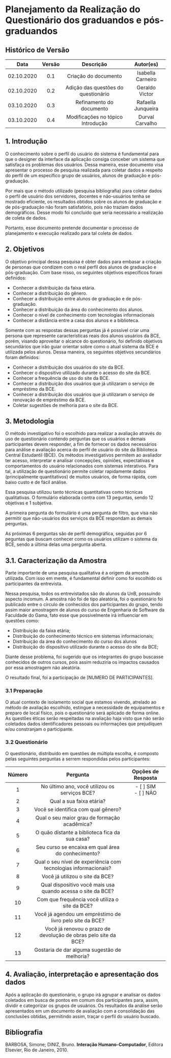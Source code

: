 # Planejamento da Realização do Questionário dos graduandos e pós-graduandos

## Histórico de Versão
| Data       | Versão | Descrição                           | Autor(es)          |
|:----------:|:------:|:-----------------------------------:|:------------------:|
| 02.10.2020 | 0.1    | Criação do documento                | Isabella Carneiro  |
| 02.10.2020 | 0.2    | Adição das questões do questionário | Geraldo Victor     |
| 03.10.2020 | 0.3    | Refinamento do documento            | Rafaella Junqueira |
| 03.10.2020 | 0.4    | Modificações no tópico Introdução   | Durval Carvalho |


<!-- INTRODUÇÃO SOBRE O PROPÓSITO DESSE DOCUMENTO -->
## 1. Introdução

O conhecimento sobre o perfil do usuário do sistema é fundamental para que o designer da interface da aplicação consiga conceber um sistema que satisfaça os problemas dos usuários. Dessa maneira, esse documento visa apresentar o processo de pesquisa realizada para coletar dados a respeito do perfil de um específico grupo de usuários, alunos de graduação e pós-graduação.

Por mais que o método utilizado (pesquisa bibliografia) para coletar dados o perfil de usuário dos servidores, docentes e não-usuários tenha se mostrado eficiente, os resultados obtidos sobre os alunos de graduação e de pós-graduação não foram satisfatório, pois não traziam dados demográficos. Desse modo foi concluido que seria necessário a realização de coleta de dados.

Portanto, esse documento pretende documentar o processo de planejamento e execução realizado para tal coleta de dados.

<!-- ESSA INFORMAÇÃO JÁ ESTÁ NO DOCUMENTO DE PERFIL DE USUÁRIO
A análise a respeito do perfil de usuário é uma descrição das características dos usuários cujos objetivos devem ser apoiados pelo sistema sendo avaliado, a fim de coletar dados a agregar os valores em grupos e faixas na qual os usuários se encaixam. Uma vez determinadas essas faixas de valores, é possível categorizar grupos de usuários de acordo com as características semelhantes que apresentam. Este documento descreve o que será avaliado, quais os dados serão coletados e produzidos, além de descrever o método de avaliação utilizado.  
-->

## 2. Objetivos

O objetivo principal dessa pesquisa é obter dados para embasar a criação de personas que condizem com o real perfil dos alunos de graduação e pós-graduação. Com base nisso, os seguintes objetivos específicos foram definidos:
- Conhecer a distribuição da faixa etária.
- Conhecer a distribuição do gênero.
- Conhecer a distribuição entre alunos de graduação e de pós-graduação.
- Conhecer a distribuição da área do conhecimento dos alunos.
- Conhecer o nível de conhecimento com tecnologias informacionais
- Conhecer a distância entre a casa dos alunos e a biblioteca.

Somente com as respostas dessas perguntas já é possível criar uma persona que represente características reais dos alunos usuários da BCE, porém, visando aproveitar o alcance do questionário, foi definido objetivos secundários que irão guiar orientar sobre como o atual sistema da BCE é utilizada pelos alunos. Dessa maneira, os seguintes objetivos secundários foram definidos:
- Conhecer a distribuição dos usuários do site da BCE.
- Conhecer o dispositivo utilizado durante o acesso do site da BCE.
- Conhecer a frequência de uso do site da BCE.
- Conhecer a distribuição dos usuários que já utilizaram o serviço de empréstimo da BCE.
- Conhecer a distribuição dos usuários que já utilizaram o serviço de renovação de empréstimo da BCE.
- Coletar sugestões de melhoria para o site da BCE.

<!-- Eu adaptei esse texto para ficar no formato de pesquisa científica (objetivos gerais, e listagem)

O intuito da avaliação que será realizada é coletar dados a respeito das características demográficas básicas, detalhes sobre o grau de experiência dos usuários com tecnologia e frequência de uso do sistema, em específico, as funcionalidades relativas aos objetivos definidos no escopo deste projeto. Este planejamento da avaliação acerca do perfil dos usuários utilizadores do sistema da BCE é de extrema importância para o projeto, pois facilitam a criação de personas,  visto que as melhorias propostas serão baseadas no perfil do usuário definido. 
-->

## 3. Metodologia

O método investigativo foi o escolhido para realizar a avaliação através do uso de questionário contendo perguntas que os usuários e demais participantes devem responder, a fim de fornecer os dados necessários para análise e avaliação acerca do perfil de usuário do site da Biblioteca Central Estudantil (BCE). Os métodos investigativos permitem ao avaliador ter acesso, interpretar e analisar concepções, opiniões, expectativas e comportamentos do usuário relacionados com sistemas interativos. Para tal, a utilização de questionário permite coletar rapidamente dados (principalmente quantitativos) de muitos usuários, de forma rápida, com baixo custo e de fácil análise.

Essa pesquisa utilizou tanto técnicas quantitativas como técnicas qualitativas. O formulário elaborada contra com 13 peguntas, sendo 12 objetivas e 1 subjetiva. 

A primeira pergunta do formulário é uma pergunta de filtro, que visa não permitir que não-usuários dos serviços da BCE respondam as demais perguntas. 

As próximas 6 perguntas são de perfil demográfica, seguidas por 6 peguntas que buscam conhecer como os usuários utilizam o sistema da BCE, sendo a última delas uma pergunta aberta.



## 3.1. Caracterização da Amostra

Parte importante de uma pesquisa qualitativa é a origem da amostra utilizada. Com isso em mente, é fundamental definir como foi escolhido os participantes da entrevista.

Nessa pesquisa, todos os entrevistados são do alunos da UnB, possuindo aspecto incomum. A amostra não foi de tipo aleatória, foi o questionário foi publicado entre o círculo de conhecidos dos participantes do grupo, tendo assim maior amostragem de alunos do curso de Engenharia de Software da Faculdade do Gama, fato esse que possivelmente irá influenciar em questões como:
- Distribuição da faixa etária;
- Distribuição do conhecimento técnico em sistemas informacionais;
- Distribuição da área do conhecimento do curso dos alunos
- Distribuição do dispositivo utilizado durante o acesso do site da BCE;

Diante desse problema, foi sugerido que os integrantes do grupo buscasse conhecidos de outros cursos, pois assim reduziria os impactos causados por essa amostragem não aleatória.

O resultado final, foi a participação de [NUMERO DE PARTICIPANTES].

### 3.1 Preparação

O atual contexto de isolamento social que estamos vivendo, atrelado ao método de avaliação escolhido, estingue a necessidade de equipamentos e preparo de local físico, pois o questionário será aplicado de forma online. As questões éticas serão respeitadas na avaliação haja visto que não serão coletados dados identificadores pessoais ou informações que prejudiquen e/ou constranjam o participante.

### 3.2 Questionário

O questionário, distribuído em questões de múltipla escolha, é composto pelas seguintes perguntas a serrem respondidas pelos participantes:
  
| Número | Pergunta                                                             | Opções de Resposta |
| :----: | :------------------------------------------------------------------: | :----------------: |
| 1      | No último ano, você utilizou os serviços BCE?                        | - [ ] SIM <br> - [ ] NÃO |
| 2      | Qual a sua faixa etária?                                             |
| 3      | Você se identifica com qual gênero?                                  |
| 4      | Qual o seu maior grau de formação acadêmica?                         |
| 5      | O quão distante a biblioteca fica da sua casa?                       |
| 6      | Seu curso se encaixa em qual área do conhecimento?                   |
| 7      | Qual o seu nível de experiência com tecnologias informacionais?      |
| 8      | Você já utilizou o site da BCE?                                      |
| 9      | Qual dispositivo você mais usa quando acessa o site da BCE?          |
| 10     | Com que frequência você utiliza o site da BCE?                       |
| 11     | Você já agendou um empréstimo de livro pelo site da BCE?             |
| 12     | Você já renovou o prazo de devolução de obras pelo site da BCE?      |
| 13     | Gostaria de dar alguma sugestão de melhoria?                         |

## 4. Avaliação, interpretação e apresentação dos dados

Após a aplicação do questionário, o grupo irá agrupar e analisar os dados coletados em busca de pontos em comum dos participantes para, assim, dividir e categorizar os grupos de usuários. Os resultados da análise serão apresentados em um documento de avaliação com a consolidação das conclusões obtidas, permitindo assim, traçar o perfil do usuário buscado.

## Bibliografia

BARBOSA, Simone; DINIZ, Bruno. **Interação Humano-Computador**, Editora Elsevier, Rio de Janeiro, 2010.
